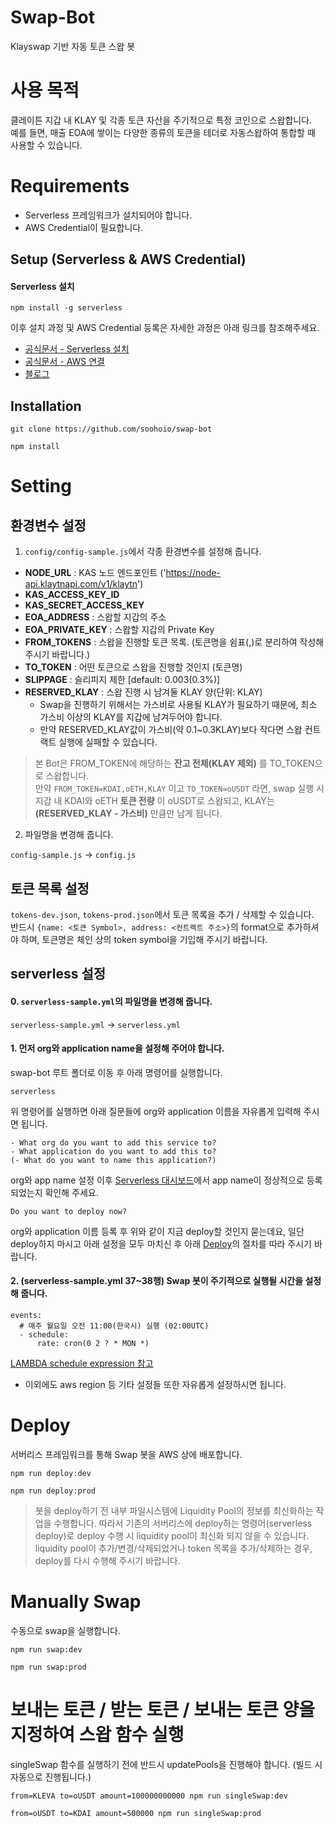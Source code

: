 # Swap-Bot
Klayswap 기반 자동 토큰 스왑 봇  


# 사용 목적
클레이튼 지갑 내 KLAY 및 각종 토큰 자산을 주기적으로 특정 코인으로 스왑합니다.  
예를 들면, 매출 EOA에 쌓이는 다양한 종류의 토큰을 테더로 자동스왑하여 통합할 때 사용할 수 있습니다.  


# Requirements
- Serverless 프레임워크가 설치되어야 합니다.
- AWS Credential이 필요합니다.

## Setup (Serverless & AWS Credential)
#### Serverless 설치
```
npm install -g serverless
```
이후 설치 과정 및 AWS Credential 등록은 자세한 과정은 아래 링크를 참조해주세요.

- [공식문서 - Serverless 설치](https://www.serverless.com/framework/docs/getting-started)
- [공식문서 - AWS 연결](https://www.serverless.com/framework/docs/providers/aws/guide/credentials)
- [블로그](https://velog.io/@jeffyoun/Serverless-%ED%94%84%EB%A0%88%EC%9E%84%EC%9B%8C%ED%81%AC-%EC%82%AC%EC%9A%A9%ED%95%B4%EC%84%9C-%EB%B0%B0%ED%8F%AC%ED%95%98%EA%B8%B0)

## Installation
```
git clone https://github.com/soohoio/swap-bot
```
```
npm install
```

# Setting
## 환경변수 설정
1. `config/config-sample.js`에서 각종 환경변수를 설정해 줍니다.
  - **NODE_URL** : KAS 노드 엔드포인트 ('https://node-api.klaytnapi.com/v1/klaytn')
  - **KAS_ACCESS_KEY_ID**
  - **KAS_SECRET_ACCESS_KEY**
  - **EOA_ADDRESS** : 스왑할 지갑의 주소
  - **EOA_PRIVATE_KEY** : 스왑할 지갑의 Private Key
  - **FROM_TOKENS** : 스왑을 진행할 토큰 목록. (토큰명을 쉼표(,)로 분리하여 작성해 주시기 바랍니다.)
  - **TO_TOKEN** : 어떤 토큰으로 스왑을 진행할 것인지 (토큰명)
  - **SLIPPAGE** : 슬리피지 제한 [default: 0.003(0.3%)]
  - **RESERVED_KLAY** : 스왑 진행 시 남겨둘 KLAY 양(단위: KLAY)
    - Swap을 진행하기 위해서는 가스비로 사용될 KLAY가 필요하기 때문에, 최소 가스비 이상의 KLAY를 지갑에 남겨두어야 합니다.
    - 만약 RESERVED_KLAY값이 가스비(약 0.1~0.3KLAY)보다 작다면 스왑 컨트랙트 실행에 실패할 수 있습니다.

  > 본 Bot은 FROM_TOKEN에 해당하는 **잔고 전체(KLAY 제외)** 를 TO_TOKEN으로 스왑합니다.  
  만약 `FROM_TOKEN=KDAI,oETH,KLAY` 이고 `TO_TOKEN=oUSDT` 라면, swap 실행 시 지갑 내 KDAI와 oETH **토큰 전량** 이 oUSDT로 스왑되고,
  KLAY는 **(RESERVED_KLAY - 가스비)** 만큼만 남게 됩니다.

2. 파일명을 변경해 줍니다.

`config-sample.js` -> `config.js`


## 토큰 목록 설정
`tokens-dev.json`, `tokens-prod.json`에서 토큰 목록을 추가 / 삭제할 수 있습니다.  
반드시 `{name: <토큰 Symbol>, address: <컨트랙트 주소>}`의 format으로 추가하셔야 하며,
토큰명은 체인 상의 token symbol을 기입해 주시기 바랍니다.

## serverless 설정
#### 0. `serverless-sample.yml`의 파일명을 변경해 줍니다.  
`serverless-sample.yml` -> `serverless.yml`


#### 1. 먼저 org와 application name을 설정해 주어야 합니다.  
  swap-bot 루트 폴더로 이동 후 아래 명령어를 실행합니다.
```
serverless
```
위 명령어를 실행하면 아래 질문들에 org와 application 이름을 자유롭게 입력해 주시면 됩니다.
```
- What org do you want to add this service to?
- What application do you want to add this to?
(- What do you want to name this application?)
```
 
org와 app name 설정 이후 [Serverless 대시보드](https://app.serverless.com/)에서 app name이 정상적으로 등록되었는지 확인해 주세요.  
```
Do you want to deploy now?
```
org와 application 이름 등록 후 위와 같이 지금 deploy할 것인지 묻는데요, 일단 deploy하지 마시고 아래 설정을 모두 마치신 후 아래 [Deploy](https://github.com/soohoio/swap-bot/blob/main/README.md#deploy)의 절차를 따라 주시기 바랍니다.


#### 2. (serverless-sample.yml 37~38행) Swap 봇이 주기적으로 실행될 시간을 설정해 줍니다.
```
events:
  # 매주 월요일 오전 11:00(한국시) 실행 (02:00UTC)
  - schedule: 
      rate: cron(0 2 ? * MON *)
```
[LAMBDA schedule expression 참고](https://docs.aws.amazon.com/ko_kr/lambda/latest/dg/services-cloudwatchevents-expressions.html)  
* 이외에도 aws region 등 기타 설정들 또한 자유롭게 설정하시면 됩니다.  



# Deploy
서버리스 프레임워크를 통해 Swap 봇을 AWS 상에 배포합니다.
```
npm run deploy:dev
```
```
npm run deploy:prod
```

> 봇을 deploy하기 전 내부 파일시스템에 Liquidity Pool의 정보를 최신화하는 작업을 수행합니다.
> 따라서 기존의 서버리스에 deploy하는 명령어(serverless deploy)로 deploy 수행 시 liquidity pool이 최신화 되지 않을 수 있습니다.
> liquidity pool이 추가/변경/삭제되었거나 token 목록을 추가/삭제하는 경우, deploy를 다시 수행해 주시기 바랍니다.  


# Manually Swap
수동으로 swap을 실행합니다.
```
npm run swap:dev
```
```
npm run swap:prod
```

# 보내는 토큰 / 받는 토큰 / 보내는 토큰 양을 지정하여 스왑 함수 실행
singleSwap 함수를 실행하기 전에 반드시 updatePools을 진행해야 합니다. (빌드 시 자동으로 진행됩니다.)
```
from=KLEVA to=oUSDT amount=100000000000 npm run singleSwap:dev
```
```
from=oUSDT to=KDAI amount=500000 npm run singleSwap:prod
```

